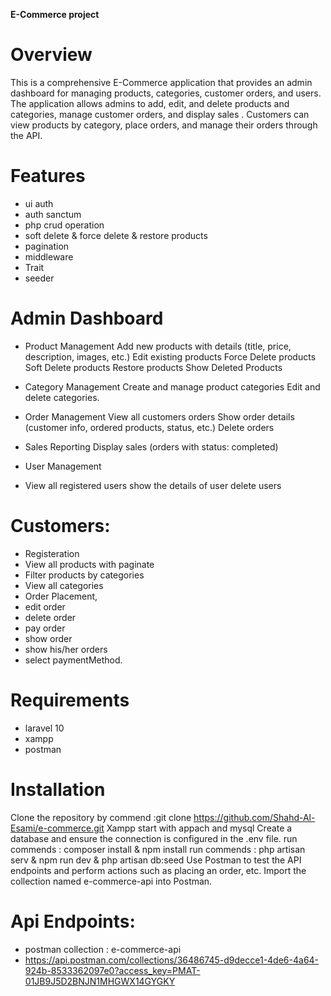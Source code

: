 **E-Commerce project**

# Overview
This is a comprehensive E-Commerce application that provides an admin dashboard for managing products, categories, customer orders, and users. The application allows admins to add, edit, and delete products and categories, manage customer orders, and display  sales .
Customers can view products by category, place orders, and manage their orders through the API.

# Features
- ui auth 
- auth sanctum
- php crud operation 
- soft delete & force delete & restore products
- pagination 
- middleware 
- Trait 
- seeder
# Admin Dashboard
- Product Management
Add new products with details (title, price, description, images, etc.)
Edit existing products
Force Delete products
Soft Delete products
Restore products
Show Deleted Products

- Category Management
Create and manage product categories
Edit and delete categories.

- Order Management
View all customers orders
Show order details (customer info, ordered products, status, etc.)
Delete orders

- Sales Reporting
Display  sales (orders with status: completed)

- User Management
- View all registered users
show the details of user
delete users

# Customers:
- Registeration 
- View all products with paginate
- Filter products by categories
-  View all categories
- Order Placement,
- edit order
- delete order
- pay order
- show order
- show his/her orders
- select paymentMethod.




# Requirements
- laravel 10
- xampp 
- postman


# Installation
Clone the repository by commend :git clone  https://github.com/Shahd-Al-Esami/e-commerce.git 
Xampp start  with appach and mysql
Create a database and ensure the connection is configured in the .env file.
run commends : composer install & npm install
run commends : php artisan serv & npm run dev & php artisan db:seed 
Use Postman to test the API endpoints and perform actions such as placing an order, etc.
 Import the collection named e-commerce-api into Postman.




# Api Endpoints:
- postman collection : e-commerce-api
- https://api.postman.com/collections/36486745-d9decce1-4de6-4a64-924b-8533362097e0?access_key=PMAT-01JB9J5D2BNJN1MHGWX14GYGKY
